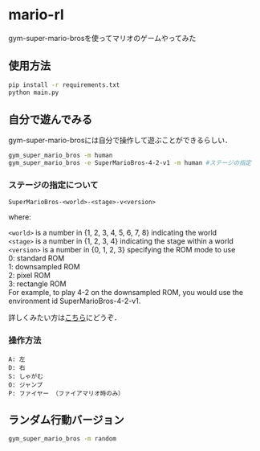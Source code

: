 # mario-rl

gym-super-mario-brosを使ってマリオのゲームやってみた

## 使用方法

```bash
pip install -r requirements.txt
python main.py
```

## 自分で遊んでみる

gym-super-mario-brosには自分で操作して遊ぶことができるらしい．

```bash
gym_super_mario_bros -m human
gym_super_mario_bros -e SuperMarioBros-4-2-v1 -m human #ステージの指定
```

### ステージの指定について

```tmp
SuperMarioBros-<world>-<stage>-v<version>
```

where:

`<world>` is a number in {1, 2, 3, 4, 5, 6, 7, 8} indicating the world  
`<stage>` is a number in {1, 2, 3, 4} indicating the stage within a world  
`<version>` is a number in {0, 1, 2, 3} specifying the ROM mode to use  
0: standard ROM  
1: downsampled ROM  
2: pixel ROM  
3: rectangle ROM  
For example, to play 4-2 on the downsampled ROM, you would use the environment id SuperMarioBros-4-2-v1. 

詳しくみたい方は[こちら](https://github.com/Kautenja/gym-super-mario-bros)にどうぞ．

### 操作方法

```tmp
A: 左
D: 右
S: しゃがむ
O: ジャンプ
P: ファイヤー （ファイアマリオ時のみ）
```

## ランダム行動バージョン

```bash
gym_super_mario_bros -m random
```
